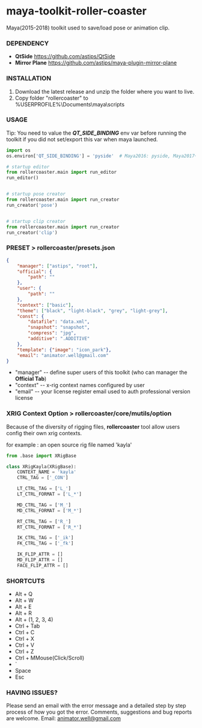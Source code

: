 # maya-toolkit-roller-coaster
Maya(2015-2018) toolkit used to save/load pose or animation clip.

### DEPENDENCY
- **QtSide** https://github.com/astips/QtSide
- **Mirror Plane** https://github.com/astips/maya-plugin-mirror-plane

### INSTALLATION
1. Download the latest release and unzip the folder where you want to live.
2. Copy folder "rollercoaster" to %USERPROFILE%\Documents\maya\scripts

### USAGE
Tip: You need to value the _**QT_SIDE_BINDING**_ env var before running the toolkit if you 
did not set/export this var when maya launched.
```python
import os
os.environ['QT_SIDE_BINDING'] = 'pyside'  # Maya2016: pyside, Maya2017+: pyside2
```
```python
# startup editor
from rollercoaster.main import run_editor
run_editor()


# startup pose creator
from rollercoaster.main import run_creator
run_creator('pose')


# startup clip creator
from rollercoaster.main import run_creator
run_creator('clip')
```
### PRESET > rollercoaster/presets.json
```json
{
    "manager": ["astips", "root"],
    "official": {
        "path": ""
    },
    "user": {
        "path": ""
    },
    "context": ["basic"],
    "theme": ["black", "light-black", "grey", "light-grey"],
    "const": {
        "datafile": "data.xml",
        "snapshot": "snapshot",
        "compress": "jpg",
        "additive": ".ADDITIVE"
    },
    "template": {"image": "icon_park"},
    "email": "animator.well@gmail.com"
}
```
- "manager" -- define super users of this toolkit (who can manager the **Official Tab**)
- "context" -- x-rig context names configured by user
- "email" -- your license register email used to auth professional version license

### XRIG Context Option > rollercoaster/core/mutils/option
Because of the diversity of rigging files, **rollercoaster** tool allow users config their own
xrig contexts.

for example : an open source rig file named 'kayla'

```python
from .base import XRigBase

class XRigKayla(XRigBase):
    CONTEXT_NAME = 'kayla'
    CTRL_TAG = ['_CON']

    LT_CTRL_TAG = ['L_']
    LT_CTRL_FORMAT = ['L_*']

    MD_CTRL_TAG = ['M_']
    MD_CTRL_FORMAT = ['M_*']

    RT_CTRL_TAG = ['R_']
    RT_CTRL_FORMAT = ['R_*']

    IK_CTRL_TAG = ['_ik']
    FK_CTRL_TAG = ['_fk']

    IK_FLIP_ATTR = []
    MD_FLIP_ATTR = []
    FACE_FLIP_ATTR = []
```

### SHORTCUTS
- Alt + Q
- Alt + W
- Alt + E
- Alt + R
- Alt + (1, 2, 3, 4)
- Ctrl + Tab
- Ctrl + C
- Ctrl + X
- Ctrl + V
- Ctrl + Z
- Ctrl + MMouse(Click/Scroll)
- `
- Space
- Esc


### HAVING ISSUES?
Please send an email with the error message and a detailed step by step process of how you got the error.
Comments, suggestions and bug reports are welcome. 
Email: animator.well@gmail.com
